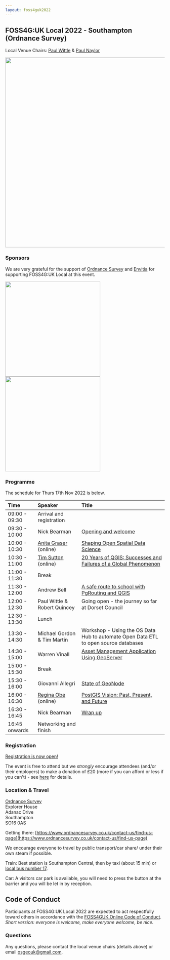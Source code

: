 ```yaml
---
layout: foss4guk2022
---
```



## FOSS4G:UK Local 2022 - Southampton (Ordnance Survey)

Local Venue Chairs: [Paul Wittle](mailto:paul.wittle@dorsetcouncil.gov.uk) & [Paul Naylor](mailto:paul.naylor@os.uk)

<img src="images/OS-HQ-exterior-0322-02.jpg" width="600" align="middle">

### Sponsors

We are very grateful for the support of [Ordnance Survey](https://www.ordnancesurvey.co.uk/) and [Envitia](https://www.envitia.com/) for supporting FOSS4G:UK Local at this event.

[<img src="images/OS logo prime RGB.jpg" width="300" align="middle">](https://www.ordnancesurvey.co.uk/)[<img src="images/Envitia-logo.jpg" width="300" align="middle">](https://www.envitia.com/)

### Programme

The schedule for Thurs 17th Nov 2022 is below.

Time | Speaker | Title
:-----|:-----|:-----
09:00 - 09:30|Arrival and registration
09:30 - 10:00|Nick Bearman| [Opening and welcome](https://www.youtube.com/watch?v=DLwNwLpkwOI&list=PLCvveKqdciOnXD8evjaRrDGLkp7vIDNKp&index=5)
10:00 - 10:30|[Anita Graser](https://anitagraser.com/) (online) | [Shaping Open Spatial Data Science](https://www.youtube.com/watch?v=Iza34-rtQ4A&list=PLCvveKqdciOnXD8evjaRrDGLkp7vIDNKp&index=4)
10:30 - 11:00|[Tim Sutton](https://kartoza.com/the_team/HR-EMP-00002/) (online)| [20 Years of QGIS: Successes and Failures of a Global Phenomenon](https://www.youtube.com/watch?v=UJWmX16rVQc&list=PLCvveKqdciOnXD8evjaRrDGLkp7vIDNKp&index=3)
11:00 - 11:30| Break
11:30 - 12:00 | Andrew Bell | [A safe route to school with PgRouting and QGIS](https://youtu.be/X8ToamgSZY4)
12:00 - 12:30 | Paul Wittle & Robert Quincey | Going open - the journey so far at Dorset Council
12:30 - 13:30 | Lunch
13:30 - 14:30 | Michael Gordon & Tim Martin |	Workshop - Using the OS Data Hub to automate Open Data ETL to open source databases
14:30 - 15:00 | Warren Vinall | [Asset Management Application Using GeoServer ](https://www.youtube.com/watch?v=z74-L40xUyM&list=PLCvveKqdciOnZAXPuzE6kiGo4V4XV89W9&index=1)
15:00 - 15:30 | Break
15:30 - 16:00 | Giovanni Allegri |	[State of GeoNode](https://www.youtube.com/watch?v=iO5BnSSOcqw&list=PLCvveKqdciOnZAXPuzE6kiGo4V4XV89W9&index=2)
16:00 - 16:30|[Regina Obe](https://twitter.com/reginaobe) (online)|  [PostGIS Vision: Past, Present, and Future](https://www.youtube.com/watch?v=xnF0PqMB3cI&list=PLCvveKqdciOnXD8evjaRrDGLkp7vIDNKp&index=2)
16:30 - 16:45| Nick Bearman| [Wrap up](https://www.youtube.com/watch?v=HDgwwCYhBts&list=PLCvveKqdciOnXD8evjaRrDGLkp7vIDNKp&index=2)
16:45 onwards| Networking and finish

### Registration

[Registration is now open!](https://www.eventbrite.co.uk/e/foss4g-uk-local-2022-tickets-405826868087)

The event is free to attend but we *strongly* encourage attendees (and/or their employers) to make a donation of £20 (more if you can afford or less if you can't) - see [here](https://uk.osgeo.org/foss4guk2022local/index.html#registration) for details.

### Location & Travel
[Ordnance Survey](https://www.openstreetmap.org/#map=19/50.93812/-1.47032)<br>
Explorer House<br>
Adanac Drive<br>
Southampton<br>
SO16 0AS<br>

Getting there: [https://www.ordnancesurvey.co.uk/contact-us/find-us-page](https://www.ordnancesurvey.co.uk/contact-us/find-us-page)

We encourage everyone to travel by public transport/car share/ under their own steam if possible.

Train: Best station is Southampton Central, then by taxi (about 15 min) or [local bus number 17](https://www.bluestarbus.co.uk/services/BLUS/17).

Car: A visitors car park is available, you will need to press the button at the barrier and you will be let in by reception.

## Code of Conduct

Participants at FOSS4G:UK Local 2022 are expected to act respectfully toward others in accordance with the [FOSS4GUK Online Code of Conduct](code-of-conduct). *Short version: everyone is welcome, make everyone welcome, be nice.*

### Questions

Any questions, please contact the local venue chairs (details above) or email [osgeouk@gmail.com](mailto:osgeouk@gmail.com).




